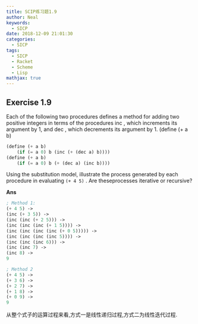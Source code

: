 ```yaml
---
title: SCIP练习题1.9
author: Neal
keywords:
  - SICP
date: 2018-12-09 21:01:30
categories:
  - SICP
tags:
  - SICP
  - Racket
  - Scheme
  - Lisp
mathjax: true
---
```


## Exercise 1.9

Each of the following two procedures defines a method for adding two positive integers in terms of the procedures inc , which increments its argument by 1, and dec , which decrements its argument by 1. (define (+ a b)

```scheme
(define (+ a b)
    (if (= a 0) b (inc (+ (dec a) b))))
(define (+ a b)
    (if (= a 0) b (+ (dec a) (inc b))))
```

Using the substitution model, illustrate the process generated by each procedure in evaluating `(+ 4 5)` . Are theseprocesses iterative or recursive?

**Ans**

```scheme
; Method 1:
(+ 4 5) ->
(inc (+ 3 5)) ->
(inc (inc (+ 2 5))) ->
(inc (inc (inc (+ 1 5)))) ->
(inc (inc (inc (inc (+ 0 5))))) ->
(inc (inc (inc (inc 5)))) ->
(inc (inc (inc 6))) ->
(inc (inc 7) ->
(inc 8) ->
9

; Method 2
(+ 4 5) ->
(+ 3 6) ->
(+ 2 7) ->
(+ 1 8) ->
(+ 0 9) ->
9
```

从整个式子的运算过程来看,方式一是线性递归过程,方式二为线性迭代过程.
